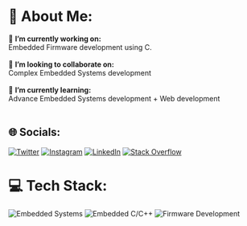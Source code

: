 # 💫 About Me:
🔭 **I’m currently working on:**  <br>Embedded Firmware development using C.<br><br>👯 **I’m looking to collaborate on:**  <br>Complex Embedded Systems development<br><br>🌱 **I’m currently learning:**  <br>Advance Embedded Systems development + Web development<br><br>


## 🌐 Socials:
[![Twitter](https://img.shields.io/badge/Twitter-%231DA1F2.svg?logo=Twitter&logoColor=white)](https://twitter.com/SDibbadamani) [![Instagram](https://img.shields.io/badge/Instagram-%23E4405F.svg?logo=Instagram&logoColor=white)](https://www.instagram.com/sharaaaaanu) [![LinkedIn](https://img.shields.io/badge/LinkedIn-%230077B5.svg?logo=linkedin&logoColor=white)](https://www.linkedin.com/in/sharanu-dibbadamani) [![Stack Overflow](https://img.shields.io/badge/-Stackoverflow-FE7A16?logo=stack-overflow&logoColor=white)](https://stackoverflow.com/users/17106326)

# 💻 Tech Stack:
![Embedded Systems](https://img.shields.io/badge/Embedded%20Systems-%23FFA500.svg?style=for-the-badge&logo=c%2B%2B&logoColor=white)
![Embedded C/C++](https://img.shields.io/badge/Embedded%20C/C++-%2300599C.svg?style=for-the-badge&logo=c%2B%2B&logoColor=white)
![Firmware Development](https://img.shields.io/badge/Firmware%20Development-%23009639.svg?style=for-the-badge&logo=firmware&logoColor=white)
